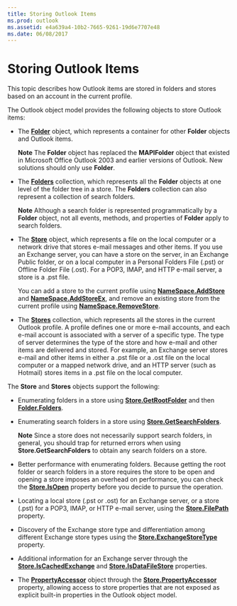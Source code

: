```yaml
---
title: Storing Outlook Items
ms.prod: outlook
ms.assetid: e4a639a4-10b2-7665-9261-19d6e7707e48
ms.date: 06/08/2017
---
```



# Storing Outlook Items

This topic describes how Outlook items are stored in folders and stores based on an account in the current profile.

The Outlook object model provides the following objects to store Outlook items:

- The **[Folder](folder-object-outlook.md)** object, which represents a container for other **Folder** objects and Outlook items.
    
    **Note**  The **Folder** object has replaced the **MAPIFolder** object that existed in Microsoft Office Outlook 2003 and earlier versions of Outlook. New solutions should only use **Folder**.
- The **[Folders](folders-object-outlook.md)** collection, which represents all the **Folder** objects at one level of the folder tree in a store. The **Folders** collection can also represent a collection of search folders.
    
    **Note**  Although a search folder is represented programmatically by a **Folder** object, not all events, methods, and properties of **Folder** apply to search folders.
- The **[Store](store-object-outlook.md)** object, which represents a file on the local computer or a network drive that stores e-mail messages and other items. If you use an Exchange server, you can have a store on the server, in an Exchange Public folder, or on a local computer in a Personal Folders File (.pst) or Offline Folder File (.ost). For a POP3, IMAP, and HTTP e-mail server, a store is a .pst file.
    
    You can add a store to the current profile using **[NameSpace.AddStore](namespace-addstore-method-outlook.md)** and **[NameSpace.AddStoreEx](namespace-addstoreex-method-outlook.md)**, and remove an existing store from the current profile using **[NameSpace.RemoveStore](namespace-removestore-method-outlook.md)**.
    
- The **[Stores](stores-object-outlook.md)** collection, which represents all the stores in the current Outlook profile. A profile defines one or more e-mail accounts, and each e-mail account is associated with a server of a specific type. The type of server determines the type of the store and how e-mail and other items are delivered and stored. For example, an Exchange server stores e-mail and other items in either a .pst file or a .ost file on the local computer or a mapped network drive, and an HTTP server (such as Hotmail) stores items in a .pst file on the local computer.
    

The **Store** and **Stores** objects support the following:

- Enumerating folders in a store using **[Store.GetRootFolder](store-getrootfolder-method-outlook.md)** and then **[Folder.Folders](folder-folders-property-outlook.md)**.
    
- Enumerating search folders in a store using **[Store.GetSearchFolders](store-getsearchfolders-method-outlook.md)**.
    
    **Note**  Since a store does not necessarily support search folders, in general, you should trap for returned errors when using **Store.GetSearchFolders** to obtain any search folders on a store.
- Better performance with enumerating folders. Because getting the root folder or search folders in a store requires the store to be open and opening a store imposes an overhead on performance, you can check the **[Store.IsOpen](store-isopen-property-outlook.md)** property before you decide to pursue the operation.
    
- Locating a local store (.pst or .ost) for an Exchange server, or a store (.pst) for a POP3, IMAP, or HTTP e-mail server, using the **[Store.FilePath](store-filepath-property-outlook.md)** property.
    
- Discovery of the Exchange store type and differentiation among different Exchange store types using the **[Store.ExchangeStoreType](store-exchangestoretype-property-outlook.md)** property.
    
- Additional information for an Exchange server through the **[Store.IsCachedExchange](store-iscachedexchange-property-outlook.md)** and **[Store.IsDataFileStore](store-isdatafilestore-property-outlook.md)** properties.
    
- The **[PropertyAccessor](propertyaccessor-object-outlook.md)** object through the **[Store.PropertyAccessor](store-propertyaccessor-property-outlook.md)** property, allowing access to store properties that are not exposed as explicit built-in properties in the Outlook object model.
    


